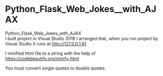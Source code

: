# Python_Flask_Web_Jokes__with_AJAX
Python_Flask_Web_Jokes_with_AJAX   
I built project in Visual Studio 2019
I arranged that, when you run project by Visual Studio it runs at http://127.0.0.1:81

I minified html file to a string with the help of https://codebeautify.org/minify-html

You must convert single quotes to double quotes.


